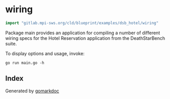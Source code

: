 <!-- Code generated by gomarkdoc. DO NOT EDIT -->

# wiring

```go
import "gitlab.mpi-sws.org/cld/blueprint/examples/dsb_hotel/wiring"
```

Package main provides an application for compiling a number of different wiring specs for the Hotel Reservation application from the DeathStarBench suite.

To display options and usage, invoke:

```
go run main.go -h
```

## Index



Generated by [gomarkdoc](<https://github.com/princjef/gomarkdoc>)
